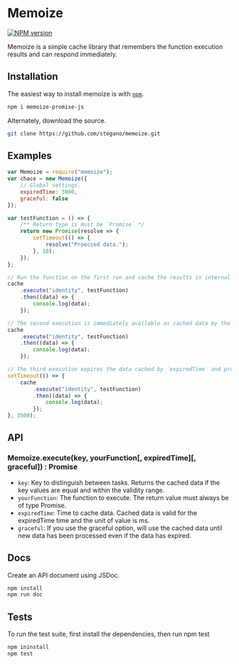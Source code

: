 # Memoize
[![NPM version](https://img.shields.io/npm/v/memoize-promise-js.svg)](https://www.npmjs.com/package/memoize-promise-js)

Memoize is a simple cache library that remembers the function execution results and can respond immediately.

## Installation

The easiest way to install memoize is with [`npm`][npm].

[npm]: https://www.npmjs.com/

```sh
npm i memoize-promise-js
```

Alternately, download the source.

```sh
git clone https://github.com/stegano/memoize.git
```

## Examples

```javascript
var Memoize = require("memoize");
var chace = new Memoize({
    // Global settings.
    expiredTime: 3000,
    graceful: false
});

var testFunction = () => {
    /** Return type is must be `Promise` */
    return new Promise(resolve => {
        setTimeout(() => {
            resolve("Proecced data.");
        }, 10);
    });
};

// Run the function on the first run and cache the results in internal storage.
cache
    .execute("identity", testFunction)
    .then((data) => {
        console.log(data);
    });

// The second execution is immediately available as cached data by the first execution.
cache
    .execute("identity", testFunction)
    .then((data) => {
        console.log(data);
    });

// The third execution expires the data cached by `expiredTime` and processes it again by executing the function again.
setTimeout(() => {
    cache
        .execute("identity", testFunction)
        .then((data) => {
            console.log(data);
        });
}, 3500);

```

## API

### Memoize.execute(key, yourFunction[, expiredTime][, graceful]) : Promise

- `key`: Key to distinguish between tasks. Returns the cached data if the key values are equal and within the validity range.
- `yourFunction`: The function to execute. The return value must always be of type Promise.
- `expiredTime`: Time to cache data. Cached data is valid for the expiredTime time and the unit of value is ms.
- `graceful`: If you use the graceful option, will use the cached data until new data has been processed even if the data has expired.

## Docs

Create an API document using JSDoc.

```sh
npm install
npm run doc
```

## Tests

To run the test suite, first install the dependencies, then run npm test

```sh
npm ininstall
npm test
```
